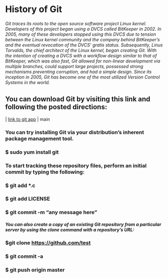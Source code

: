 # History of Git

###### Git traces its roots to the open source software project Linux kernel. Developers of this project began using a DVCS called BitKeeper in 2002. In 2005, many of these developers stopped using this DVCS due to tension between the Linux kernel community and the company behind BitKeeper’s and the eventual revocation of the DVCS’ gratis status. Subsequently, Linus Torvalds, the chief architect of the Linux kernel, began creating Git. With the intention of creating a DVCS with a workflow design similar to that of BitKeeper, which was also fast, Git allowed for non-linear development via multiple branches, could support large projects, possessed strong mechanisms preventing corruption, and had a simple design. Since its inception in 2005, Git has become one of the most utilized Version Control Systems in the world.

## You can download Git by visiting this link and following the posted directions:




  | [link to git app](http://git-scm.com/download/win)     | main 

### You can try installing Git via your distribution’s inherent package management tool.


### $ sudo yum install git

### To start tracking these repository files, perform an initial commit by typing the following:

### $ git add *.c
### $ git add LICENSE
### $ git commit -m “any message here”

##### You can also create a copy of an existing Git repository from a particular server by using the clone command with a repository’s URL:

### $git clone https://github.com/test

### $ git commit -a
### $ git push origin master
